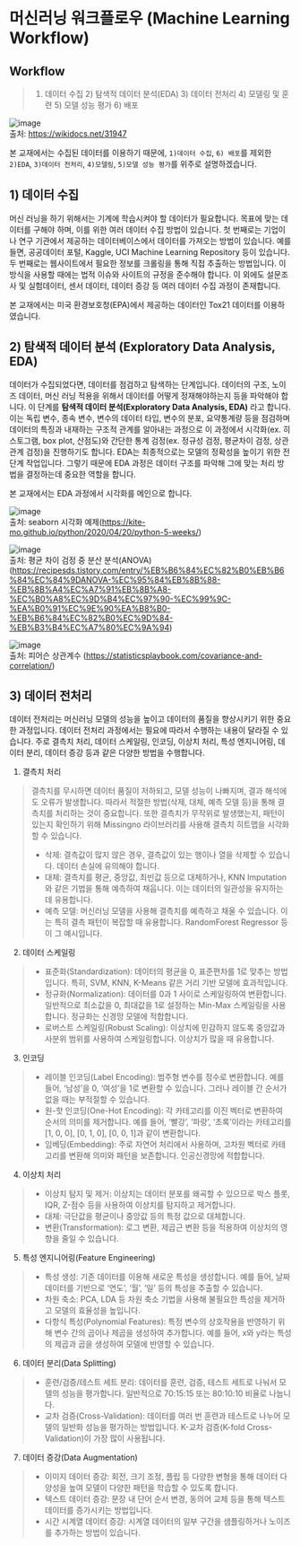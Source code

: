 # 머신러닝 워크플로우 (Machine Learning Workflow)

## Workflow  
> 1) 데이터 수집 2) 탐색적 데이터 분석(EDA) 3) 데이터 전처리 4) 모델링 및 훈련 5) 모델 성능 평가 6) 배포
> 
![image](https://github.com/user-attachments/assets/d260ba30-1453-42b5-9ae4-b569e637ddfb)  
출처: https://wikidocs.net/31947

본 교재에서는 수집된 데이터를 이용하기 때문에, `1)데이터 수집`, `6) 배포`를 제외한 `2)EDA`, `3)데이터 전처리`, `4)모델링`, `5)모델 성능 평가`를 위주로 설명하겠습니다.    



## 1) 데이터 수집  

머신 러닝을 하기 위해서는 기계에 학습시켜야 할 데이터가 필요합니다. 목표에 맞는 데이터를 구해야 하며, 이를 위한 여러 데이터 수집 방법이 있습니다. 첫 번째로는 기업이나 연구 기관에서 제공하는 데이터베이스에서 데이터를 가져오는 방법이 있습니다. 예를 들면, 공공데이터 포털, Kaggle, UCI Machine Learning Repository 등이 있습니다. 두 번째로는 웹사이트에서 필요한 정보를 크롤링을 통해 직접 추출하는 방법입니다. 이 방식을 사용할 때에는 법적 이슈와 사이트의 규정을 준수해야 합니다. 이 외에도 설문조사 및 실험데이터, 센서 데이터, 데이터 증강 등 여러 데이터 수집 과정이 존재합니다.   

본 교재에서는 미국 환경보호청(EPA)에서 제공하는 데이터인 Tox21 데이터를 이용하였습니다.


   
## 2) 탐색적 데이터 분석 (Exploratory Data Analysis, EDA)  

데이터가 수집되었다면, 데이터를 점검하고 탐색하는 단계입니다. 데이터의 구조, 노이즈 데이터, 머신 러닝 적용을 위해서 데이터를 어떻게 정재해야하는지 등을 파악해야 합니다. 이 단계를 **탐색적 데이터 분석(Exploratory Data Analysis, EDA)** 라고 합니다. 이는 독립 변수, 종속 변수, 변수의 데이터 타입, 변수의 분포, 요약통계량 등을 점검하며 데이터의 특징과 내재하는 구조적 관계를 알아내는 과정으로 이 과정에서 시각화(ex. 히스토그램, box plot, 산점도)와 간단한 통계 검정(ex. 정규성 검정, 평균차이 검정, 상관관계 검정)을 진행하기도 합니다. EDA는 최종적으로는 모델의 정확성을 높이기 위한 전 단계 작업입니다. 그렇기 때문에 EDA 과정은 데이터 구조를 파악해 그에 맞는 처리 방법을 결정하는데 중요한 역할을 합니다.   

본 교재에서는 EDA 과정에서 시각화를 메인으로 합니다.

![image](https://github.com/user-attachments/assets/b004e8de-366b-419f-bf86-86087c9b255d)   
출처: seaborn 시각화 예제(https://kite-mo.github.io/python/2020/04/20/python-5-weeks/)

![image](https://github.com/user-attachments/assets/7f8a274e-bde7-4887-a472-ab3c9c87e908)   
출처: 평균 차이 검정 중 분산 분석(ANOVA) (https://recipesds.tistory.com/entry/%EB%B6%84%EC%82%B0%EB%B6%84%EC%84%9DANOVA-%EC%95%84%EB%8B%88-%EB%8B%A4%EC%A7%91%EB%8B%A8-%EC%B0%A8%EC%9D%B4%EC%97%90-%EC%99%9C-%EA%B0%91%EC%9E%90%EA%B8%B0-%EB%B6%84%EC%82%B0%EC%9D%84-%EB%B3%B4%EC%A7%80%EC%9A%94)

![image](https://github.com/user-attachments/assets/e831c2a6-d3a8-4f47-a04e-f90260780f18)   
출처: 피어슨 상관계수 (https://statisticsplaybook.com/covariance-and-correlation/)   


     
## 3) 데이터 전처리

데이터 전처리는 머신러닝 모델의 성능을 높이고 데이터의 품질을 향상시키기 위한 중요한 과정입니다. 데이터 전처리 과정에서는 필요에 따라서 수행하는 내용이 달라질 수 있습니다. 주로 결측치 처리, 데이터 스케일링, 인코딩, 이상치 처리, 특성 엔지니어링, 데이터 분리, 데이터 증강 등과 같은 다양한 방법을 수행합니다.   

1. 결측치 처리
> 결측치를 무시하면 데이터 품질이 저하되고, 모델 성능이 나빠지며, 결과 해석에도 오류가 발생합니다. 따라서 적절한 방법(삭제, 대체, 예측 모델 등)을 통해 결측치를 처리하는 것이 중요합니다. 또한 결측치가 무작위로 발생했는지, 패턴이 있는지 확인하기 위해 Missingno 라이브러리를 사용해 결측치 히트맵을 시각화할 수 있습니다.
>
> - 삭제: 결측값이 많지 않은 경우, 결측값이 있는 행이나 열을 삭제할 수 있습니다. 데이터 손실에 유의해야 합니다.   
> - 대체: 결측치를 평균, 중앙값, 최빈값 등으로 대체하거나, KNN Imputation와 같은 기법을 통해 예측하여 채웁니다. 이는 데이터의 일관성을 유지하는 데 유용합니다.   
> - 예측 모델: 머신러닝 모델을 사용해 결측치를 예측하고 채울 수 있습니다. 이는 특히 결측 패턴이 복잡할 때 유용합니다. RandomForest Regressor 등이 그 예시입니다.
   
2. 데이터 스케일링  
> - 표준화(Standardization): 데이터의 평균을 0, 표준편차를 1로 맞추는 방법입니다. 특히, SVM, KNN, K-Means 같은 거리 기반 모델에 효과적입니다.  
> - 정규화(Normalization): 데이터를 0과 1 사이로 스케일링하여 변환합니다. 일반적으로 최소값을 0, 최대값을 1로 설정하는 Min-Max 스케일링을 사용합니다. 정규화는 신경망 모델에 적합합니다.  
> - 로버스트 스케일링(Robust Scaling): 이상치에 민감하지 않도록 중앙값과 사분위 범위를 사용하여 스케일링합니다. 이상치가 많을 때 유용합니다.

3. 인코딩   
> - 레이블 인코딩(Label Encoding): 범주형 변수를 정수로 변환합니다. 예를 들어, ‘남성’을 0, ‘여성’을 1로 변환할 수 있습니다. 그러나 레이블 간 순서가 없을 때는 부적절할 수 있습니다.   
> - 원-핫 인코딩(One-Hot Encoding): 각 카테고리를 이진 벡터로 변환하여 순서의 의미를 제거합니다. 예를 들어, ‘빨강’, ‘파랑’, ‘초록’이라는 카테고리를 [1, 0, 0], [0, 1, 0], [0, 0, 1]과 같이 변환합니다.
> - 임베딩(Embedding): 주로 자연어 처리에서 사용하며, 고차원 벡터로 카테고리를 변환해 의미와 패턴을 보존합니다. 인공신경망에 적합합니다.

4. 이상치 처리   
> - 이상치 탐지 및 제거: 이상치는 데이터 분포를 왜곡할 수 있으므로 박스 플롯, IQR, Z-점수 등을 사용하여 이상치를 탐지하고 제거합니다.    
> - 대체: 극단값을 평균이나 중앙값 등의 특정 값으로 대체합니다.   
> - 변환(Transformation): 로그 변환, 제곱근 변환 등을 적용하여 이상치의 영향을 줄일 수 있습니다.     

5. 특성 엔지니어링(Feature Engineering)   
> - 특성 생성: 기존 데이터를 이용해 새로운 특성을 생성합니다. 예를 들어, 날짜 데이터를 기반으로 ‘연도’, ‘월’, ‘일’ 등의 특성을 추출할 수 있습니다.   
> - 차원 축소: PCA, LDA 등 차원 축소 기법을 사용해 불필요한 특성을 제거하고 모델의 효율성을 높입니다.   
> - 다항식 특성(Polynomial Features): 특정 변수의 상호작용을 반영하기 위해 변수 간의 곱이나 제곱을 생성하여 추가합니다. 예를 들어, x와 y라는 특성의 제곱과 곱을 생성하여 모델에 반영할 수 있습니다.

6. 데이터 분리(Data Splitting)   
> - 훈련/검증/테스트 세트 분리: 데이터를 훈련, 검증, 테스트 세트로 나눠서 모델의 성능을 평가합니다. 일반적으로 70:15:15 또는 80:10:10 비율로 나눕니다.   
> - 교차 검증(Cross-Validation): 데이터를 여러 번 훈련과 테스트로 나누어 모델의 일반화 성능을 평가하는 방법입니다. K-교차 검증(K-fold Cross-Validation)이 가장 많이 사용됩니다.

7. 데이터 증강(Data Augmentation)
> 
> - 이미지 데이터 증강: 회전, 크기 조정, 플립 등 다양한 변형을 통해 데이터 다양성을 높여 모델이 다양한 패턴을 학습할 수 있도록 합니다.    
> - 텍스트 데이터 증강: 문장 내 단어 순서 변경, 동의어 교체 등을 통해 텍스트 데이터를 증가시키는 방법입니다.    
> - 시간 시계열 데이터 증강: 시계열 데이터의 일부 구간을 샘플링하거나 노이즈를 추가하는 방법이 있습니다.    
